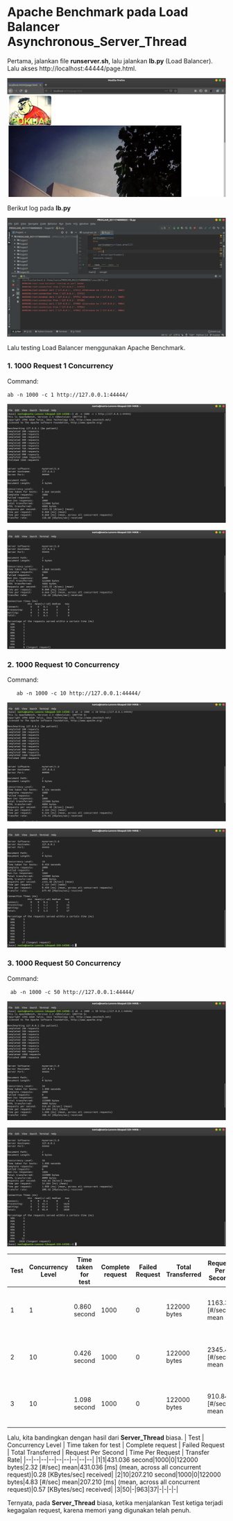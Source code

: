 
# Apache Benchmark pada Load Balancer Asynchronous_Server_Thread


Pertama, jalankan file **runserver.sh**, lalu jalankan **lb.py** (Load Balancer). Lalu akses http://localhost:44444/page.html.

![enter image description here](https://github.com/Armunz/PROGJAR_05111740000025/blob/master/tugas10/dokum/page.html.png?raw=true)

Berikut log pada **lb.py**

![enter image description here](https://github.com/Armunz/PROGJAR_05111740000025/blob/master/tugas10/dokum/log%20lb.py.png?raw=true)

Lalu testing Load Balancer menggunakan Apache Benchmark.

### 1. 1000 Request 1 Concurrency

Command:

    ab -n 1000 -c 1 http://127.0.0.1:44444/

![enter image description here](https://github.com/Armunz/PROGJAR_05111740000025/blob/master/tugas10/dokum/-n%201000%20-c%201.png?raw=true)

![enter image description here](https://github.com/Armunz/PROGJAR_05111740000025/blob/master/tugas10/dokum/-n%201000%20-c%201%20%282%29.png?raw=true)

### 2. 1000 Request 10 Concurrency

Command:

       ab -n 1000 -c 10 http://127.0.0.1:44444/

![enter image description here](https://github.com/Armunz/PROGJAR_05111740000025/blob/master/tugas10/dokum/-n%201000%20-c%2010.png?raw=true)

![enter image description here](https://github.com/Armunz/PROGJAR_05111740000025/blob/master/tugas10/dokum/-n%201000%20-c%2010%20%282%29.png?raw=true)

### 3. 1000 Request 50 Concurrency

Command:

     ab -n 1000 -c 50 http://127.0.0.1:44444/

![enter image description here](https://github.com/Armunz/PROGJAR_05111740000025/blob/master/tugas10/dokum/-n%201000%20-c%2050.png?raw=true)

![enter image description here](https://github.com/Armunz/PROGJAR_05111740000025/blob/master/tugas10/dokum/-n%201000%20-c%2050%20%282%29.png?raw=true)

| Test | Concurrency Level | Time taken for test | Complete request | Failed Request | Total Transferred | Request Per Second | Time Per Request | Transfer Rate|
|--|--|--|--|--|--|--|--|--|
|1|1|0.860 second|1000|0|122000 bytes|1163.32 [#/sec] mean|0.860 [ms] (mean, across all concurrent request)|138.60 [KBytes/sec] received|
|2|10|0.426 second|1000|0|122000 bytes|2345.40 [#/sec] mean|0.426 [ms] (mean, across all concurrent request)|279.43 [KBytes/sec] received|
|3|10|1.098 second|1000|0|122000 bytes|910.84 [#/sec] mean|1.098 [ms] (mean, across all concurrent request)|108.52 [KBytes/sec] received|

Lalu, kita bandingkan dengan hasil dari **Server_Thread** biasa.
| Test | Concurrency Level | Time taken for test | Complete request | Failed Request | Total Transferred | Request Per Second | Time Per Request | Transfer Rate|
|--|--|--|--|--|--|--|--|--|
|1|1|431.036 second|1000|0|122000 bytes|2.32 [#/sec] mean|431.036 [ms] (mean, across all concurrent request)|0.28 [KBytes/sec] received|
|2|10|207.210 second|1000|0|122000 bytes|4.83 [#/sec] mean|207.210 [ms] (mean, across all concurrent request)|0.57 [KBytes/sec] received|
|3|50|-|963|37|-|-|-|-|

Ternyata, pada **Server_Thread** biasa, ketika menjalankan Test ketiga terjadi kegagalan request, karena memori yang digunakan telah penuh.
